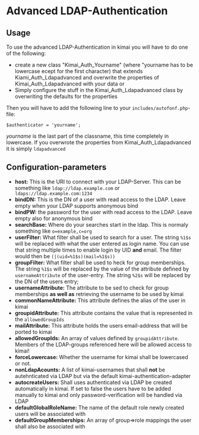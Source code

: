 # Advanced LDAP-Authentication

## Usage

To use the advanced LDAP-Authentication in kimai you will have to do one of the following:

 * create a new class "Kimai_Auth_Yourname" (where "yourname has to be lowercase ecept for the first character) that extends Kiami_Auth_Ldapadvanced and overwrite the properties of Kimai_Auth_Ldapadvanced with your data or
 * Simply configure the stuff in the Kimai_Auth_Ldapadvanced class by overwriting the defaults for the properties

Then you will have to add the following line to your ```includes/autofonf.php```-file:

    $authenticator = 'yourname';

*yourname* is the last part of the classname, this time completely in lowercase. If you overwrote the properties from Kimai_Auth_Ldapadvanced it is simply ```ldapadvanced```

## Configuration-parameters

 * **host:** This is the URI to connect with your LDAP-Server. This can be something like ```ldap://ldap.example.com``` or ``` ldaps://ldap.example.com:1234```
 * **bindDN:** This is the DN of a user with read access to the LDAP. Leave empty when your LDAP supports anonymous bind
 * **bindPW:** the password for the user with read access to the LDAP. Leave empty also for anonymous bind
 * **searchBase:** Where do your searches start in the ldap. This is normaly something like ```o=example,c=org```
 * **userFilter:** What filter shall be used to search for a user. The string ```%1$s``` will be replaced with what the user entered as login name. You can use that string multiple times to enable login by UID **and** email. The filter would then be ```(|(uid=%1$s)(mail=%1$s))```
 * **groupFilter:** What filter shall be used to heck for group memberships. The string ```%1$s``` will be replaced by the value of the attribute defined by ```usernameAttribute``` of the user-entry. The string ```%2$s``` will be replaced by the DN of the users entry;
 * **usernameAttribute:** The attribute to be sed to check for group memberships **as well as** retrieving the username to be used by kimai
 * **commonNameAttribute:** This attribute defines the alias of the user in kimai
 * **groupidAttribute:** This attribute contains the value that is represented in the ```allowedGroupIds```
 * **mailAttribute:** This attribute holds the users email-address that will be ported to kimai
 * **allowedGroupIds:** An array of values defined by ```groupidAttribute```. Members of the LDAP-groups referenced here will be allowed access to kimai!
 * **forceLowercase:** Whether the username for kimai shall be lowercased or not.
 * **nonLdapAcounts:** A list of kimai-usernames that shall **not** be autehnticated via LDAP but via the default kimai-authentication-adapter
 * **autocreateUsers:** Shall uses authenticated via LDAP be created automatically in kimai. If set to false the users have to be added manually to kimai and only password-verification will be handled via LDAP
 * **defaultGlobalRoleName:** The name of the default role newly created users will be associated with
 * **defaultGroupMemberships:** An array of group=>role mappings the user shall also be associated with
 


